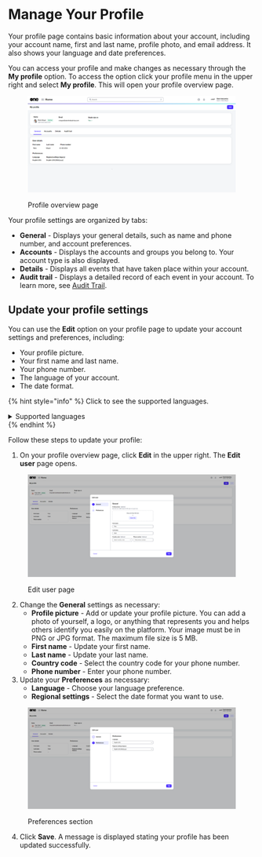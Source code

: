 # Manage Your Profile

Your profile page contains basic information about your account, including your account name, first and last name, profile photo, and email address. It also shows your language and date preferences.&#x20;

You can access your profile and make changes as necessary through the **My profile** option. To access the option click your profile menu in the upper right and select **My profile**. This will open your profile overview page.

<figure><img src="../../../.gitbook/assets/profile.png" alt=""><figcaption><p>Profile overview page</p></figcaption></figure>

Your profile settings are organized by tabs:

* **General** - Displays your general details, such as name and phone number, and account preferences.
* **Accounts** - Displays the accounts and groups you belong to. Your account type is also displayed.
* **Details** - Displays all events that have taken place within your account.
* **Audit trail** - Displays a detailed record of each event in your account. To learn more, see [Audit Trail](../../../modules-and-features/settings/audit-trail.md).&#x20;

## Update your profile settings <a href="#update-your-profile-settings" id="update-your-profile-settings"></a>

You can use the **Edit** option on your profile page to update your account settings and preferences, including:

* Your profile picture.
* Your first name and last name.
* Your phone number.&#x20;
* The language of your account.
* The date format.

{% hint style="info" %}
Click to see the supported languages.

<details>

<summary>Supported languages</summary>

* Chinese (Simplified)
* Chinese (Traditional)
* Czech
* Dutch
* English (UK)
* English (US)
* French
* German
* Hungarian
* Italian
* Japanese
* Korean
* Norwegian
* Portuguese
* Polish
* Russian
* Spanish
* Swedish

</details>
{% endhint %}

Follow these steps to update your profile:

1. On your profile overview page, click **Edit** in the upper right. The **Edit user** page opens.

<figure><img src="../../../.gitbook/assets/image (129).png" alt=""><figcaption><p>Edit user page</p></figcaption></figure>

2. Change the **General** settings as necessary:
   * **Profile picture** - Add or update your profile picture. You can add a photo of yourself, a logo, or anything that represents you and helps others identify you easily on the platform. Your image must be in PNG or JPG format. The maximum file size is 5 MB.
   * **First name** - Update your first name.
   * **Last name** - Update your last name.
   * **Country code** - Select the country code for your phone number.
   * **Phone number** - Enter your phone number.
3. Update your **Preferences** as necessary:
   * **Language** - Choose your language preference.
   * **Regional settings** - Select the date format you want to use.

<figure><img src="../../../.gitbook/assets/image (130).png" alt=""><figcaption><p>Preferences section</p></figcaption></figure>

4. Click **Save**. A message is displayed stating your profile has been updated successfully.
